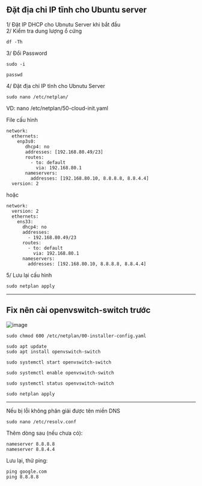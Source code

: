 Đặt địa chỉ IP tĩnh cho Ubuntu server
------

1/ Đặt IP DHCP cho Ubnutu Server khi bắt đầu </br>
2/ Kiểm tra dung lượng ổ cứng </br>
```
df -Th
```

3/ Đổi Password
```
sudo -i
```
```
passwd
```

4/ Đặt địa chỉ IP tĩnh cho Ubnutu Server
```
sudo nano /etc/netplan/
```
VD: nano /etc/netplan/50-cloud-init.yaml


File cấu hình
```
network:
  ethernets:
    enp3s0:
       dhcp4: no
       addresses: [192.168.80.49/23]
       routes:
         - to: default
           via: 192.168.80.1
       nameservers:
         addresses: [192.168.80.10, 8.8.8.8, 8.8.4.4]
  version: 2

```

hoặc

```
network:
  version: 2
  ethernets:
    ens33:
      dhcp4: no
      addresses: 
        - 192.168.80.49/23
      routes:
        - to: default
          via: 192.168.80.1
      nameservers:
        addresses: [192.168.80.10, 8.8.8.8, 8.8.4.4]

```

5/ Lưu lại cấu hình
```
sudo netplan apply
```


-----------
Fix nên cài openvswitch-switch trước
-----------

![image](https://github.com/user-attachments/assets/ca0d36aa-1746-4170-898f-1e4f586f5be8)

```
sudo chmod 600 /etc/netplan/00-installer-config.yaml
```

```
sudo apt update
sudo apt install openvswitch-switch
```

```
sudo systemctl start openvswitch-switch
```

```
sudo systemctl enable openvswitch-switch
```

```
sudo systemctl status openvswitch-switch
```

```
sudo netplan apply
```

------------
Nếu bị lỗi không phân giải được tên miền DNS

```
sudo nano /etc/resolv.conf
```

Thêm dòng sau (nếu chưa có):

```
nameserver 8.8.8.8
nameserver 8.8.4.4
```

Lưu lại, thử ping:

```
ping google.com
ping 8.8.8.8

```



